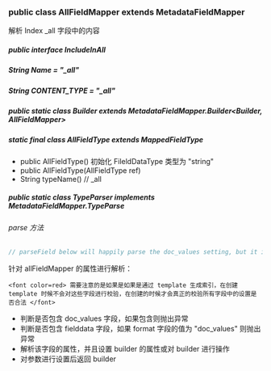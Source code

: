 ### public class AllFieldMapper extends MetadataFieldMapper

解析 Index _all 字段中的内容

##### public interface IncludeInAll

##### String Name = "_all"

##### String CONTENT_TYPE = "_all"

##### public static class Builder extends MetadataFieldMapper.Builder<Builder, AllFieldMapper>

#####  static final class AllFieldType extends MappedFieldType

  * public AllFieldType() 初始化 FileldDataType 类型为 "string"
  * public AllFieldType(AllFieldType ref)
  * String typeName() // _all

#####  public static class TypeParser implements MetadataFieldMapper.TypeParse

###### parse 方法

  ```java
  // parseField below will happily parse the doc_values setting, but it is then never passed to the AllFieldMapper ctor in the builder since it is not valid. Here we validate the doc values settings (old and new) are rejected
  ```

  针对 allFieldMapper 的属性进行解析：

  ```
  <font color=red> 需要注意的是如果是如果是通过 template 生成索引，在创建 template 时候不会对这些字段进行校验，在创建的时候才会真正的校验所有字段中的设置是否合法 </font>
  ```

  * 判断是否包含 doc_values 字段，如果包含则抛出异常
  * 判断是否包含 fielddata 字段，如果 format 字段的值为 "doc_values" 则抛出异常
  * 解析该字段的属性，并且设置 builder 的属性或对 builder 进行操作
  * 对参数进行设置后返回 builder

